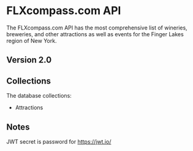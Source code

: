 # FLXcompass.com API
The FLXcompass.com API has the most comprehensive list of wineries, breweries, and other attractions as well as events for the Finger Lakes region of New York.

## Version 2.0

## Collections
The database collections:
- Attractions

## Notes
JWT secret is password for https://jwt.io/